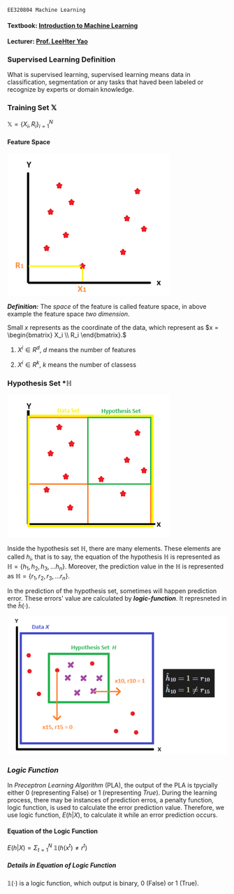 `EE320804 Machine Learning`

#### Textbook: [Introduction to Machine Learning](https://www.tenlong.com.tw/products/9780262043793)
#### Lecturer: [Prof. LeeHter Yao](https://www.ee.ntut.edu.tw/teacher/teacher2.php?tsn=5)


###  Supervised Learning Definition

What is supervised learning, supervised learning means data in classification, segmentation or any tasks that haved been labeled or recognize by experts or domain knowledge. 

### Training Set $\mathbb{X}$

$\mathbb{X} = \left.\lbrace X_{i}, R_{i} \right \rbrace_{i=1}^{N}$

#### Feature Space

![](Lesson2_Training.png)

***Definition:*** The *space* of the feature is called feature space, in above example the feature space $two\ dimension$.

Small $x$ represents as the coordinate of the data, which represent as $x = \begin{bmatrix} X_i \\ R_i \end{bmatrix}.$
1. $X^{i} \in R^{d},$ $d$ means the number of features

2. $X^{i} \in R^{k},$ $k$ means the number of classess

### Hypothesis Set *$\mathbb{H}$

![](Lesson2_Hypothesis.png)

Inside the hypothesis set $\mathbb{H},$ there are many elements. These elements are called $h_{i},$ that is to say, the equation of the hypothesis $\mathbb{H}$ is represented as $\mathbb{H} = \lbrace h_{1}, h_{2}, h_{3}, ... h_{n}\rbrace.$ Moreover, the prediction value in the $\mathbb{H}$ is represented as $\mathbb{H} = \lbrace r_{1}, r_{2}, r_{3}, ... r_{n}\rbrace.$

In the prediction of the hypothesis set, sometimes will happen prediction error. These errors' value are calculated by ***logic-function***. It represneted in the $\hat{h}(\cdot).$

![](Lesson2_LogicFunction.png)
### *Logic Function*

In *Preceptron Learning Algorithm* (PLA), the output of the PLA is tpycially either 0 (representing False) or 1 (representing *True*). During the learning process, there may be instances of prediction erros, a penalty function, logic function, is used to calculate the error prediction value. Therefore, we use logic function, $E(h|X),$ to calculate it while an error prediction occurs.
#### Equation of the Logic Function

$E(h|X) = \Sigma_{t=1}^{N}\ \mathbb{1}(h(x^{t}) \neq r^{t})$

##### Details in Equation of Logic Function

$\mathbb{1}(\cdot)$ is a logic function, which output is binary, 0 (False) or 1 (True).